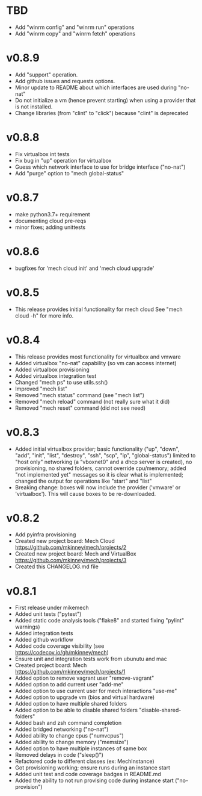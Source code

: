 # TBD

+ Add "winrm config" and "winrm run" operations
+ Add "winrm copy" and "winrm fetch" operations

# v0.8.9

+ Add "support" operation.
+ Add github issues and requests options.
+ Minor update to README about which interfaces are used during "no-nat"
+ Do not initialize a vm (hence prevent starting) when using
  a provider that is not installed.
+ Change libraries (from "clint" to "click") because "clint" is deprecated

# v0.8.8

+ Fix virtualbox int tests
+ Fix bug in "up" operation for virtualbox
+ Guess which network interface to use for bridge interface ("no-nat")
+ Add "purge" option to "mech global-status"

# v0.8.7

+ make python3.7+ requirement
+ documenting cloud pre-reqs
+ minor fixes; adding unittests

# v0.8.6

+ bugfixes for 'mech cloud init' and 'mech cloud upgrade'

# v0.8.5

+ This release provides initial functionality for mech cloud
  See "mech cloud -h" for more info.

# v0.8.4

+ This release provides most functionality for virtualbox and vmware
+ Added virtualbox "no-nat" capability (so vm can access internet)
+ Added virtualbox provisioning
+ Added virtualbox integration test
+ Changed "mech ps" to use utils.ssh()
+ Improved "mech list"
+ Removed "mech status" command (see "mech list")
+ Removed "mech reload" command (not really sure what it did)
+ Removed "mech reset" command (did not see need)

# v0.8.3

+ Added initial virtualbox provider; basic functionality ("up", "down",
  "add", "init", "list", "destroy", "ssh", "scp", "ip", "global-status")
  limited to "host only" networking (a "vboxnet0" and a dhcp server is created),
  no provisioning, no shared folders, cannot override cpu/memory;
  added "not implemented yet" messages so it is clear what is implemented;
  changed the output for operations like "start" and "list"
+ Breaking change: boxes will now include the provider ('vmware' or 'virtualbox').
  This will cause boxes to be re-downloaded.

# v0.8.2

+ Add pyinfra provisioning
+ Created new project board: Mech Cloud https://github.com/mkinney/mech/projects/2
+ Created new project board: Mech and VirtualBox https://github.com/mkinney/mech/projects/3
+ Created this CHANGELOG.md file

# v0.8.1

+ First release under mikemech
+ Added unit tests ("pytest")
+ Added static code analysis tools ("flake8" and started fixing "pylint" warnings)
+ Added integration tests
+ Added github workflow
+ Added code coverage visibility (see https://codecov.io/gh/mkinney/mech)
+ Ensure unit and integration tests work from ubunutu and mac
+ Created project board: Mech https://github.com/mkinney/mech/projects/1
+ Added option to remove vagrant user "remove-vagrant"
+ Added option to add current user "add-me"
+ Added option to use current user for mech interactions "use-me"
+ Added option to upgrade vm (bios and virtual hardware)
+ Added option to have multiple shared folders
+ Added option to be able to disable shared folders "disable-shared-folders"
+ Added bash and zsh command completion
+ Added bridged networking ("no-nat")
+ Added ability to change cpus ("numvcpus")
+ Added ability to change memory ("memsize")
+ Added option to have multiple instances of same box
+ Removed delays in code ("sleep()")
+ Refactored code to different classes (ex: MechInstance)
+ Got provisioning working; ensure runs during an instance start
+ Added unit test and code coverage badges in README.md
+ Added the ability to not run provising code during instance start ("no-provision")

